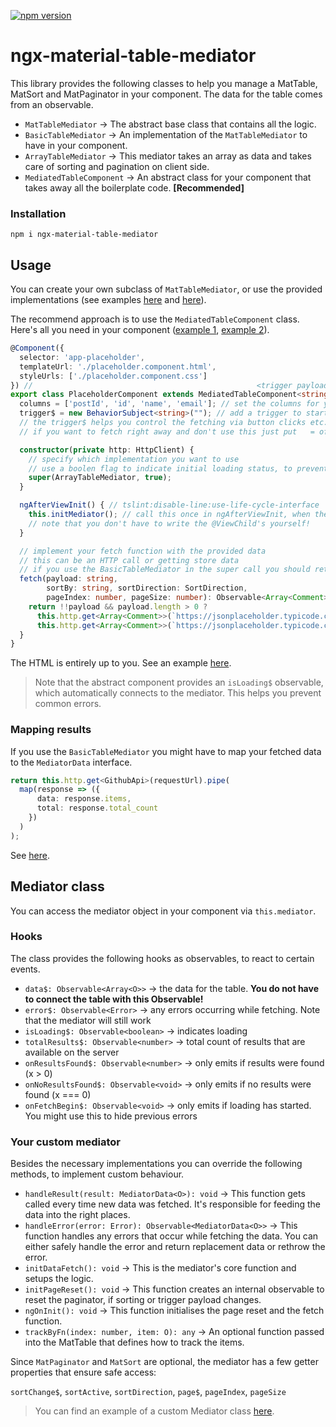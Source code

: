 [![npm version](https://badge.fury.io/js/ngx-material-table-mediator.svg)](https://badge.fury.io/js/ngx-material-table-mediator)

# ngx-material-table-mediator

This library provides the following classes to help you manage a MatTable, MatSort and MatPaginator in your component.
The data for the table comes from an observable.

* `MatTableMediator` → The abstract base class that contains all the logic.
* `BasicTableMediator` → An implementation of the `MatTableMediator` to have in your component.
* `ArrayTableMediator` → This mediator takes an array as data and takes care of sorting and pagination on client side.
* `MediatedTableComponent` → An abstract class for your component that takes away all the boilerplate code. **[Recommended]**

### Installation

```
npm i ngx-material-table-mediator
```

## Usage

You can create your own subclass of `MatTableMediator`, or use the provided implementations
(see examples [here](https://github.com/JanMalch/ngx-material-table-mediator/blob/master/src/app/git-hub/git-hub.basic-mediator.component.ts) 
and [here](https://github.com/JanMalch/ngx-material-table-mediator/blob/master/src/app/placeholder/placeholder.alternative.component.ts)).

The recommend approach is to use the `MediatedTableComponent` class. Here's all you need in your component 
([example 1](https://github.com/JanMalch/ngx-material-table-mediator/blob/master/src/app/placeholder/placeholder.component.ts),
[example 2](https://github.com/JanMalch/ngx-material-table-mediator/blob/master/src/app/git-hub/git-hub.component.ts)).

```typescript
@Component({
  selector: 'app-placeholder',
  templateUrl: './placeholder.component.html',
  styleUrls: ['./placeholder.component.css']
}) //                                                  <trigger payload, table data>
export class PlaceholderComponent extends MediatedTableComponent<string, Comment> {
  columns = ['postId', 'id', 'name', 'email']; // set the columns for your table
  trigger$ = new BehaviorSubject<string>(""); // add a trigger to start fetching the data
  // the trigger$ helps you control the fetching via button clicks etc.
  // if you want to fetch right away and don't use this just put   = of(undefined)

  constructor(private http: HttpClient) {
    // specify which implementation you want to use
    // use a boolen flag to indicate initial loading status, to prevent ExpressionChangedAfterItHasBeenCheckedError errors
    super(ArrayTableMediator, true);
  }

  ngAfterViewInit() { // tslint:disable-line:use-life-cycle-interface
    this.initMediator(); // call this once in ngAfterViewInit, when the @ViewChild's are available
    // note that you don't have to write the @ViewChild's yourself!
  }

  // implement your fetch function with the provided data
  // this can be an HTTP call or getting store data
  // if you use the BasicTableMediator in the super call you should return an Observable<MediatorData<Comment>>
  fetch(payload: string,
        sortBy: string, sortDirection: SortDirection,
        pageIndex: number, pageSize: number): Observable<Array<Comment>> {
    return !!payload && payload.length > 0 ?
      this.http.get<Array<Comment>>(`https://jsonplaceholder.typicode.com/comments?postId=${payload}`) :
      this.http.get<Array<Comment>>(`https://jsonplaceholder.typicode.com/comments`);
  }
}
```

The HTML is entirely up to you. See an example [here](https://github.com/JanMalch/ngx-material-table-mediator/blob/master/src/app/placeholder/placeholder.component.html).

>Note that the abstract component provides an `isLoading$` observable, which automatically connects to the mediator.
>This helps you prevent common errors.

### Mapping results

If you use the `BasicTableMediator` you might have to map your fetched data to the `MediatorData` interface.

```typescript
return this.http.get<GithubApi>(requestUrl).pipe(
  map(response => ({
      data: response.items,
      total: response.total_count
    })
  )
);
```

See [here](https://github.com/JanMalch/ngx-material-table-mediator/blob/master/src/app/git-hub/git-hub.component.ts#L38).

## Mediator class

You can access the mediator object in your component via `this.mediator`.

### Hooks

The class provides the following hooks as observables, to react to certain events.

- `data$: Observable<Array<O>>` → the data for the table. **You do not have to connect the table with this Observable!**
- `error$: Observable<Error>` → any errors occurring while fetching. Note that the mediator will still work
- `isLoading$: Observable<boolean>` → indicates loading
- `totalResults$: Observable<number>` → total count of results that are available on the server
- `onResultsFound$: Observable<number>` → only emits if results were found (x > 0)
- `onNoResultsFound$: Observable<void>` → only emits if no results were found (x === 0)
- `onFetchBegin$: Observable<void>` → only emits if loading has started. You might use this to hide previous errors

### Your custom mediator

Besides the necessary implementations you can override the following methods, to implement custom behaviour.

- `handleResult(result: MediatorData<O>): void` → This function gets called every time new data was fetched.
                                                   It's responsible for feeding the data into the right places.
- `handleError(error: Error): Observable<MediatorData<O>>` → This function handles any errors that occur while fetching the data.
                   You can either safely handle the error and return replacement data or rethrow the error.
- `initDataFetch(): void` → This is the mediator's core function and setups the logic.
- `initPageReset(): void` → This function creates an internal observable to reset the paginator, if sorting or trigger payload changes.
- `ngOnInit(): void` → This function initialises the page reset and the fetch function.
- `trackByFn(index: number, item: O): any` → An optional function passed into the MatTable that defines how to track the items.

Since `MatPaginator` and `MatSort` are optional, the mediator has a few getter properties that ensure safe access:

`sortChange$`, `sortActive`, `sortDirection`, `page$`, `pageIndex`, `pageSize`

>You can find an example of a custom Mediator class [here](https://github.com/JanMalch/ngx-material-table-mediator/blob/master/src/app/git-hub/git-hub.custom-mediator.component.ts).

